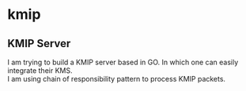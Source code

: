 # kmip
## KMIP Server
I am trying to build a KMIP server based in GO. In which one can easily integrate their KMS.  
I am using chain of responsibility pattern to process KMIP packets.
